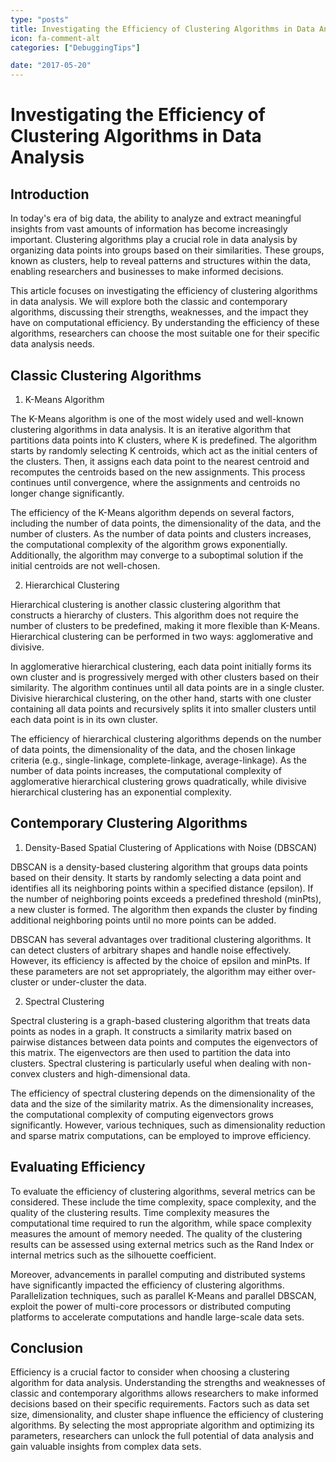 ```yaml
---
type: "posts"
title: Investigating the Efficiency of Clustering Algorithms in Data Analysis
icon: fa-comment-alt
categories: ["DebuggingTips"]

date: "2017-05-20"
---
```




# Investigating the Efficiency of Clustering Algorithms in Data Analysis

## Introduction

In today's era of big data, the ability to analyze and extract meaningful insights from vast amounts of information has become increasingly important. Clustering algorithms play a crucial role in data analysis by organizing data points into groups based on their similarities. These groups, known as clusters, help to reveal patterns and structures within the data, enabling researchers and businesses to make informed decisions.

This article focuses on investigating the efficiency of clustering algorithms in data analysis. We will explore both the classic and contemporary algorithms, discussing their strengths, weaknesses, and the impact they have on computational efficiency. By understanding the efficiency of these algorithms, researchers can choose the most suitable one for their specific data analysis needs.

## Classic Clustering Algorithms

1. K-Means Algorithm

The K-Means algorithm is one of the most widely used and well-known clustering algorithms in data analysis. It is an iterative algorithm that partitions data points into K clusters, where K is predefined. The algorithm starts by randomly selecting K centroids, which act as the initial centers of the clusters. Then, it assigns each data point to the nearest centroid and recomputes the centroids based on the new assignments. This process continues until convergence, where the assignments and centroids no longer change significantly.

The efficiency of the K-Means algorithm depends on several factors, including the number of data points, the dimensionality of the data, and the number of clusters. As the number of data points and clusters increases, the computational complexity of the algorithm grows exponentially. Additionally, the algorithm may converge to a suboptimal solution if the initial centroids are not well-chosen.

2. Hierarchical Clustering

Hierarchical clustering is another classic clustering algorithm that constructs a hierarchy of clusters. This algorithm does not require the number of clusters to be predefined, making it more flexible than K-Means. Hierarchical clustering can be performed in two ways: agglomerative and divisive.

In agglomerative hierarchical clustering, each data point initially forms its own cluster and is progressively merged with other clusters based on their similarity. The algorithm continues until all data points are in a single cluster. Divisive hierarchical clustering, on the other hand, starts with one cluster containing all data points and recursively splits it into smaller clusters until each data point is in its own cluster.

The efficiency of hierarchical clustering algorithms depends on the number of data points, the dimensionality of the data, and the chosen linkage criteria (e.g., single-linkage, complete-linkage, average-linkage). As the number of data points increases, the computational complexity of agglomerative hierarchical clustering grows quadratically, while divisive hierarchical clustering has an exponential complexity.

## Contemporary Clustering Algorithms

1. Density-Based Spatial Clustering of Applications with Noise (DBSCAN)

DBSCAN is a density-based clustering algorithm that groups data points based on their density. It starts by randomly selecting a data point and identifies all its neighboring points within a specified distance (epsilon). If the number of neighboring points exceeds a predefined threshold (minPts), a new cluster is formed. The algorithm then expands the cluster by finding additional neighboring points until no more points can be added.

DBSCAN has several advantages over traditional clustering algorithms. It can detect clusters of arbitrary shapes and handle noise effectively. However, its efficiency is affected by the choice of epsilon and minPts. If these parameters are not set appropriately, the algorithm may either over-cluster or under-cluster the data.

2. Spectral Clustering

Spectral clustering is a graph-based clustering algorithm that treats data points as nodes in a graph. It constructs a similarity matrix based on pairwise distances between data points and computes the eigenvectors of this matrix. The eigenvectors are then used to partition the data into clusters. Spectral clustering is particularly useful when dealing with non-convex clusters and high-dimensional data.

The efficiency of spectral clustering depends on the dimensionality of the data and the size of the similarity matrix. As the dimensionality increases, the computational complexity of computing eigenvectors grows significantly. However, various techniques, such as dimensionality reduction and sparse matrix computations, can be employed to improve efficiency.

## Evaluating Efficiency

To evaluate the efficiency of clustering algorithms, several metrics can be considered. These include the time complexity, space complexity, and the quality of the clustering results. Time complexity measures the computational time required to run the algorithm, while space complexity measures the amount of memory needed. The quality of the clustering results can be assessed using external metrics such as the Rand Index or internal metrics such as the silhouette coefficient.

Moreover, advancements in parallel computing and distributed systems have significantly impacted the efficiency of clustering algorithms. Parallelization techniques, such as parallel K-Means and parallel DBSCAN, exploit the power of multi-core processors or distributed computing platforms to accelerate computations and handle large-scale data sets.

## Conclusion

Efficiency is a crucial factor to consider when choosing a clustering algorithm for data analysis. Understanding the strengths and weaknesses of classic and contemporary algorithms allows researchers to make informed decisions based on their specific requirements. Factors such as data set size, dimensionality, and cluster shape influence the efficiency of clustering algorithms. By selecting the most appropriate algorithm and optimizing its parameters, researchers can unlock the full potential of data analysis and gain valuable insights from complex data sets.